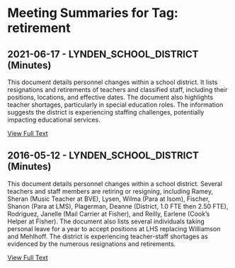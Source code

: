 # Meeting Summaries for Tag: retirement

## 2021-06-17 - LYNDEN_SCHOOL_DISTRICT (Minutes)

This document details personnel changes within a school district. It lists resignations and retirements of teachers and classified staff, including their positions, locations, and effective dates. The document also highlights teacher shortages, particularly in special education roles.  The information suggests the district is experiencing staffing challenges, potentially impacting educational services.

[View Full Text](https://raw.githubusercontent.com/civiclensllc/WashingtonStateSchoolBoardExplorer/refs/heads/main/data/countries/usa/states/wa/counties/whatcom/school_boards/lynden_school_district/2021/2021-06-17-minutes.txt)

## 2016-05-12 - LYNDEN_SCHOOL_DISTRICT (Minutes)

This document details personnel changes within a school district. Several teachers and staff members are retiring or resigning, including Ramey, Sheran (Music Teacher at BVE), Lysen, Wilma (Para at Isom), Fischer, Shanon (Para at LMS), Plagerman, Deanne (District, 1.0 FTE then 2.50 FTE), Rodriguez, Janelle (Mail Carrier at Fisher), and Reilly, Earlene (Cook’s Helper at Fisher).  The document also lists several individuals taking personal leave for a year to accept positions at LHS replacing Williamson and Mehlhoff. The district is experiencing teacher-staff shortages as evidenced by the numerous resignations and retirements.

[View Full Text](https://raw.githubusercontent.com/civiclensllc/WashingtonStateSchoolBoardExplorer/refs/heads/main/data/countries/usa/states/wa/counties/whatcom/school_boards/lynden_school_district/2016/2016-05-12-minutes.txt)

